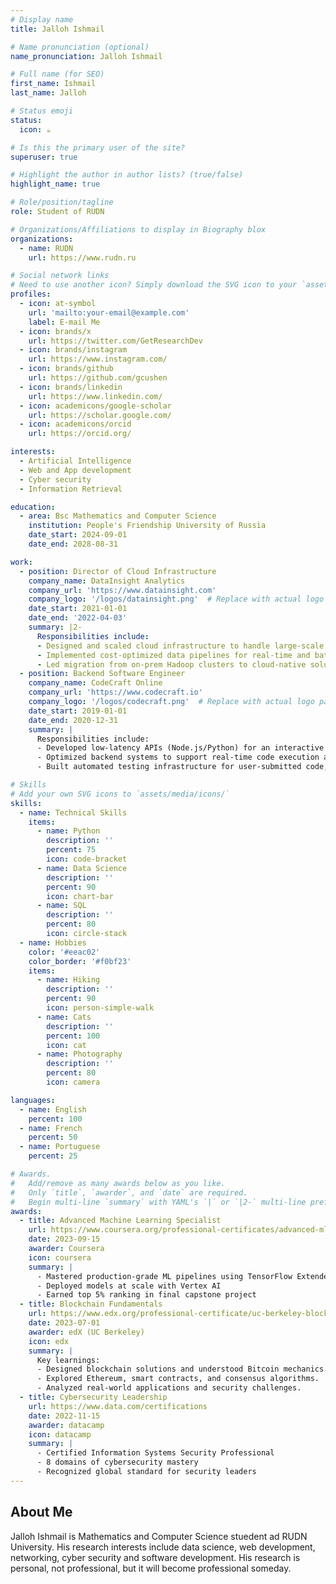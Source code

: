 ```yaml
---
# Display name
title: Jalloh Ishmail

# Name pronunciation (optional)
name_pronunciation: Jalloh Ishmail

# Full name (for SEO)
first_name: Ishmail 
last_name: Jalloh

# Status emoji
status:
  icon: ☕️

# Is this the primary user of the site?
superuser: true

# Highlight the author in author lists? (true/false)
highlight_name: true

# Role/position/tagline
role: Student of RUDN

# Organizations/Affiliations to display in Biography blox
organizations:
  - name: RUDN
    url: https://www.rudn.ru

# Social network links
# Need to use another icon? Simply download the SVG icon to your `assets/media/icons/` folder.
profiles:
  - icon: at-symbol
    url: 'mailto:your-email@example.com'
    label: E-mail Me
  - icon: brands/x
    url: https://twitter.com/GetResearchDev
  - icon: brands/instagram
    url: https://www.instagram.com/
  - icon: brands/github
    url: https://github.com/gcushen
  - icon: brands/linkedin
    url: https://www.linkedin.com/
  - icon: academicons/google-scholar
    url: https://scholar.google.com/
  - icon: academicons/orcid
    url: https://orcid.org/

interests:
  - Artificial Intelligence
  - Web and App development
  - Cyber security
  - Information Retrieval

education:
  - area: Bsc Mathematics and Computer Science 
    institution: People's Friendship University of Russia
    date_start: 2024-09-01
    date_end: 2028-08-31

work:
  - position: Director of Cloud Infrastructure
    company_name: DataInsight Analytics
    company_url: 'https://www.datainsight.com'
    company_logo: '/logos/datainsight.png'  # Replace with actual logo path
    date_start: 2021-01-01
    date_end: '2022-04-03'
    summary: |2-
      Responsibilities include:
      - Designed and scaled cloud infrastructure to handle large-scale data processing and analytics workloads  
      - Implemented cost-optimized data pipelines for real-time and batch analytics (AWS Redshift, Snowflake)  
      - Led migration from on-prem Hadoop clusters to cloud-native solutions (AWS/GCP), reducing costs by 35%  
  - position: Backend Software Engineer
    company_name: CodeCraft Online
    company_url: 'https://www.codecraft.io'
    company_logo: '/logos/codecraft.png'  # Replace with actual logo path
    date_start: 2019-01-01
    date_end: 2020-12-31
    summary: |
      Responsibilities include:
      - Developed low-latency APIs (Node.js/Python) for an interactive online coding platform, serving 500K+ users  
      - Optimized backend systems to support real-time code execution and collaboration (WebSockets, Docker)  
      - Built automated testing infrastructure for user-submitted code, improving grading speed by 40%  

# Skills
# Add your own SVG icons to `assets/media/icons/`
skills:
  - name: Technical Skills
    items:
      - name: Python
        description: ''
        percent: 75
        icon: code-bracket
      - name: Data Science
        description: ''
        percent: 90
        icon: chart-bar
      - name: SQL
        description: ''
        percent: 80
        icon: circle-stack
  - name: Hobbies
    color: '#eeac02'
    color_border: '#f0bf23'
    items:
      - name: Hiking
        description: ''
        percent: 90
        icon: person-simple-walk
      - name: Cats
        description: ''
        percent: 100
        icon: cat
      - name: Photography
        description: ''
        percent: 80
        icon: camera

languages:
  - name: English
    percent: 100
  - name: French
    percent: 50
  - name: Portuguese
    percent: 25

# Awards.
#   Add/remove as many awards below as you like.
#   Only `title`, `awarder`, and `date` are required.
#   Begin multi-line `summary` with YAML's `|` or `|2-` multi-line prefix and indent 2 spaces below.
awards:
  - title: Advanced Machine Learning Specialist
    url: https://www.coursera.org/professional-certificates/advanced-ml
    date: 2023-09-15
    awarder: Coursera
    icon: coursera
    summary: |
      - Mastered production-grade ML pipelines using TensorFlow Extended (TFX)
      - Deployed models at scale with Vertex AI
      - Earned top 5% ranking in final capstone project
  - title: Blockchain Fundamentals
    url: https://www.edx.org/professional-certificate/uc-berkeley-blockchain-fundamentals
    date: 2023-07-01
    awarder: edX (UC Berkeley)
    icon: edx
    summary: |
      Key learnings:
      - Designed blockchain solutions and understood Bitcoin mechanics.
      - Explored Ethereum, smart contracts, and consensus algorithms.
      - Analyzed real-world applications and security challenges.
  - title: Cybersecurity Leadership
    url: https://www.data.com/certifications
    date: 2022-11-15
    awarder: datacamp
    icon: datacamp
    summary: |
      - Certified Information Systems Security Professional
      - 8 domains of cybersecurity mastery
      - Recognized global standard for security leaders
---
```


## About Me

Jalloh Ishmail is Mathematics and Computer Science stuedent ad RUDN University. His research interests include data science, web development, networking, cyber security and software development. His research is personal, not professional, but it will become professional someday.
